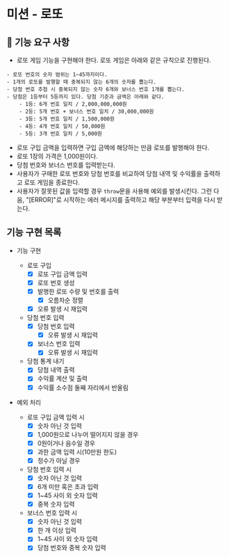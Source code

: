 # 미션 - 로또

## 🚀 기능 요구 사항

- 로또 게임 기능을 구현해야 한다. 로또 게임은 아래와 같은 규칙으로 진행된다.

```
- 로또 번호의 숫자 범위는 1~45까지이다.
- 1개의 로또를 발행할 때 중복되지 않는 6개의 숫자를 뽑는다.
- 당첨 번호 추첨 시 중복되지 않는 숫자 6개와 보너스 번호 1개를 뽑는다.
- 당첨은 1등부터 5등까지 있다. 당첨 기준과 금액은 아래와 같다.
    - 1등: 6개 번호 일치 / 2,000,000,000원
    - 2등: 5개 번호 + 보너스 번호 일치 / 30,000,000원
    - 3등: 5개 번호 일치 / 1,500,000원
    - 4등: 4개 번호 일치 / 50,000원
    - 5등: 3개 번호 일치 / 5,000원
```

- 로또 구입 금액을 입력하면 구입 금액에 해당하는 만큼 로또를 발행해야 한다.
- 로또 1장의 가격은 1,000원이다.
- 당첨 번호와 보너스 번호를 입력받는다.
- 사용자가 구매한 로또 번호와 당첨 번호를 비교하여 당첨 내역 및 수익률을 출력하고 로또 게임을 종료한다.
- 사용자가 잘못된 값을 입력할 경우 `throw`문을 사용해 예외를 발생시킨다. 그런 다음, "[ERROR]"로 시작하는 에러 메시지를 출력하고 해당 부분부터 입력을 다시 받는다.

## 기능 구현 목록

- 기능 구현

  - 로또 구입
    - [x] 로또 구입 금액 입력
    - [x] 로또 번호 생성
    - [x] 발행한 로또 수량 및 번호를 출력
      - [x] 오름차순 정렬
    - [x] 오류 발생 시 재입력
  - 당첨 번호 입력
    - [x] 당첨 번호 입력
      - [x] 오류 발생 시 재입력
    - [x] 보너스 번호 입력
      - [x] 오류 발생 시 재입력
  - 당첨 통계 내기
    - [x] 당첨 내역 출력
    - [x] 수익률 계산 및 출력
    - [x] 수익률 소수점 둘째 자리에서 반올림

- 예외 처리
  - 로또 구입 금액 입력 시
    - [x] 숫자 아닌 것 입력
    - [x] 1,000원으로 나누어 떨어지지 않을 경우
    - [x] 0원이거나 음수일 경우
    - [x] 과한 금액 입력 시(10만원 한도)
    - [x] 정수가 아닐 경우
  - 당첨 번호 입력 시
    - [x] 숫자 아닌 것 입력
    - [x] 6개 미만 혹은 초과 입력
    - [x] 1~45 사이 외 숫자 입력
    - [x] 중복 숫자 입력
  - 보너스 번호 입력 시
    - [x] 숫자 아닌 것 입력
    - [x] 한 개 이상 입력
    - [x] 1~45 사이 외 숫자 입력
    - [x] 당첨 번호와 중복 숫자 입력
